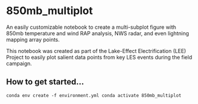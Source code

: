 # 850mb_multiplot
An easily customizable notebook to create a multi-subplot figure with 850mb temperature and wind RAP analysis, NWS radar, and even lightning mapping array points.

This notebook was created as part of the Lake-Effect Electrification (LEE) Project to easily plot salient data points from key LES events during the field campaign.

## How to get started...
`conda env create -f environment.yml
 conda activate 850mb_multiplot`
